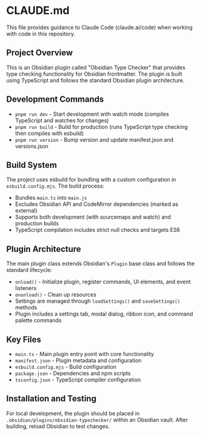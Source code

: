 # CLAUDE.md

This file provides guidance to Claude Code (claude.ai/code) when working with code in this repository.

## Project Overview

This is an Obsidian plugin called "Obsidian Type Checker" that provides type checking functionality for Obsidian frontmatter. The plugin is built using TypeScript and follows the standard Obsidian plugin architecture.

## Development Commands

- `pnpm run dev` - Start development with watch mode (compiles TypeScript and watches for changes)
- `pnpm run build` - Build for production (runs TypeScript type checking then compiles with esbuild)
- `pnpm run version` - Bump version and update manifest.json and versions.json

## Build System

The project uses esbuild for bundling with a custom configuration in `esbuild.config.mjs`. The build process:
- Bundles `main.ts` into `main.js`
- Excludes Obsidian API and CodeMirror dependencies (marked as external)
- Supports both development (with sourcemaps and watch) and production builds
- TypeScript compilation includes strict null checks and targets ES6

## Plugin Architecture

The main plugin class extends Obsidian's `Plugin` base class and follows the standard lifecycle:
- `onload()` - Initialize plugin, register commands, UI elements, and event listeners
- `onunload()` - Clean up resources
- Settings are managed through `loadSettings()` and `saveSettings()` methods
- Plugin includes a settings tab, modal dialog, ribbon icon, and command palette commands

## Key Files

- `main.ts` - Main plugin entry point with core functionality
- `manifest.json` - Plugin metadata and configuration
- `esbuild.config.mjs` - Build configuration
- `package.json` - Dependencies and npm scripts
- `tsconfig.json` - TypeScript compiler configuration

## Installation and Testing

For local development, the plugin should be placed in `.obsidian/plugins/obsidian-typechecker/` within an Obsidian vault. After building, reload Obsidian to test changes.